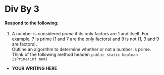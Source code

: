 # Div By 3
#### Respond to the following:

1. A number is considered *prime* if its only factors are 1 and itself. For example, 7 is prime (1 and 7 are the only factors) and 9 is not (1, 3 and 9 are factors).  
Outline an algorithm to determine whether or not a number is prime. Think of the following method header:
`public static boolean isPrime(int num)`

  * **YOUR WRITING HERE**
